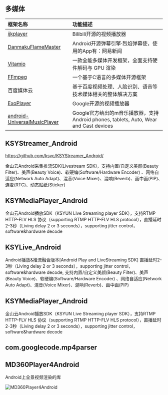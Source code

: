 ## **多媒体**

| 框架名称                                     | 功能描述                                     |
| :--------------------------------------- | :--------------------------------------- |
| [ijkplayer](https://github.com/Bilibili/ijkplayer) | Bilibili开源的视频播放器                         |
| [DanmakuFlameMaster ](https://github.com/Bilibili/DanmakuFlameMaster) | Android开源弹幕引擎·烈焰弹幕使，使用的App有：网易新闻         |
| [Vitamio](https://github.com/yixia/VitamioBundle) | 一款全能多媒体开发框架，全面支持硬件解码与 GPU 渲染             |
| [FFmpeg](https://github.com/FFmpeg/FFmpeg) | 一个基于C语言的多媒体开源框架                          |
| 百度媒体云                                    | 基于百度视频处理、人脸识别、语音等技术媒体相关的整体解决方案           |
| [ExoPlayer](https://github.com/google/ExoPlayer) | Google开源的视频播放器                           |
| [android-UniversalMusicPlayer](https://github.com/googlesamples/android-UniversalMusicPlayer) | Google官方给出的m音乐播放器，支持Android phones, tablets, Auto, Wear and Cast devices |

## **KSYStreamer_Android**

https://github.com/ksvc/KSYStreamer_Android/

金山云Android采集推流SDK(Livestream SDK)，支持内置/自定义美颜(Beauty Filter)、美声(Beauty Voice)、软硬编(Software/Hardware Encoder) 、网络自适应(Network Auto Adapt)、混音(Voice Mixer)、混响(Reverb)、画中画(PIP)、连麦(RTC)、动态贴纸(Sticker)

## **KSYMediaPlayer_Android**
金山云Android播放SDK（KSYUN Live Streaming player SDK），支持RTMP HTTP-FLV HLS 协议（supporting RTMP HTTP-FLV HLS protocol），直播延时2-3秒（Living delay 2 or 3 seconds），supporting jitter control，software&hardware decode

## **KSYLive_Android**
Android播放&推流融合版本[Android Play and LiveStreaming SDK] 直播延时2-3秒（Living delay 2 or 3 seconds），supporting jitter control，software&hardware decode, 支持内置/自定义美颜(Beauty Filter)、美声(Beauty Voice)、软硬编(Software/Hardware Encoder) 、网络自适应(Network Auto Adapt)、混音(Voice Mixer)、混响(Reverb)、画中画(PIP)

## **KSYMediaPlayer_Android**

金山云Android播放SDK（KSYUN Live Streaming player SDK），支持RTMP HTTP-FLV HLS 协议（supporting RTMP HTTP-FLV HLS protocol），直播延时2-3秒（Living delay 2 or 3 seconds），supporting jitter control，software&hardware decode

## com.googlecode.mp4parser

## MD360Player4Android

Android上全景视频渲染的库

![MD360Player4Android](https://github.com/ashqal/MD360Player4Android/raw/master/app/demo/preview2.jpg)
